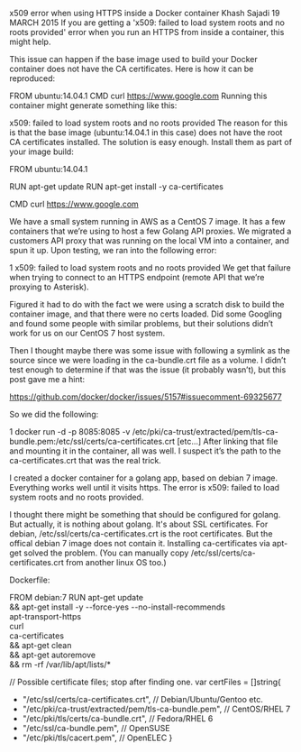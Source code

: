 x509 error when using HTTPS inside a Docker container
Khash Sajadi 19 MARCH 2015
If you are getting a 'x509: failed to load system roots and no roots provided' error when you run an HTTPS from inside a container, this might help.

This issue can happen if the base image used to build your Docker container does not have the CA certificates. Here is how it can be reproduced:

FROM ubuntu:14.04.1
CMD curl https://www.google.com
Running this container might generate something like this:

x509: failed to load system roots and no roots provided
The reason for this is that the base image (ubuntu:14.04.1 in this case) does not have the root CA certificates installed. The solution is easy enough. Install them as part of your image build:

FROM ubuntu:14.04.1

RUN apt-get update
RUN apt-get install -y ca-certificates

CMD curl https://www.google.com

We have a small system running in AWS as a CentOS 7 image. It has a few containers that we’re using to host a few Golang API proxies. We migrated a customers API proxy that was running on the local VM into a container, and spun it up. Upon testing, we ran into the following error:

1
x509: failed to load system roots and no roots provided
We get that failure when trying to connect to an HTTPS endpoint (remote API that we’re proxying to Asterisk).

Figured it had to do with the fact we were using a scratch disk to build the container image, and that there were no certs loaded. Did some Googling and found some people with similar problems, but their solutions didn’t work for us on our CentOS 7 host system.

Then I thought maybe there was some issue with following a symlink as the source since we were loading in the ca-bundle.crt file as a volume. I didn’t test enough to determine if that was the issue (it probably wasn’t), but this post gave me a hint:

https://github.com/docker/docker/issues/5157#issuecomment-69325677

So we did the following:

1
docker run -d -p 8085:8085 -v /etc/pki/ca-trust/extracted/pem/tls-ca-bundle.pem:/etc/ssl/certs/ca-certificates.crt [etc...]
After linking that file and mounting it in the container, all was well. I suspect it’s the path to the ca-certificates.crt that was the real trick.

I created a docker container for a golang app, based on debian 7 image. Everything works well until it visits https. The error is x509: failed to load system roots and no roots provided.

I thought there might be something that should be configured for golang. But actually, it is nothing about golang. It's about SSL certificates. For debian, /etc/ssl/certs/ca-certificates.crt is the root certificates. But the offical debian 7 image does not contain it. Installing ca-certificates via apt-get solved the problem. (You can manually copy /etc/ssl/certs/ca-certificates.crt from another linux OS too.)

Dockerfile:

FROM debian:7
RUN apt-get update \
 && apt-get install -y --force-yes --no-install-recommends \
      apt-transport-https \
      curl \
      ca-certificates \
 && apt-get clean \
 && apt-get autoremove \
 && rm -rf /var/lib/apt/lists/*

// Possible certificate files; stop after finding one.
 var certFiles = []string{
+	"/etc/ssl/certs/ca-certificates.crt",                // Debian/Ubuntu/Gentoo etc.
+	"/etc/pki/ca-trust/extracted/pem/tls-ca-bundle.pem", // CentOS/RHEL 7
+	"/etc/pki/tls/certs/ca-bundle.crt",                  // Fedora/RHEL 6
+	"/etc/ssl/ca-bundle.pem",                            // OpenSUSE
+	"/etc/pki/tls/cacert.pem",                           // OpenELEC
 }
